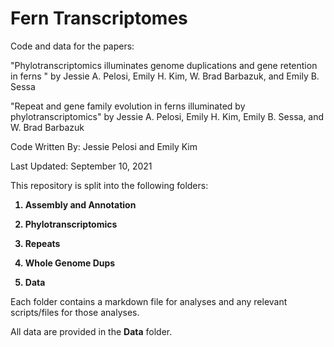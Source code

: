 # Fern Transcriptomes 

Code and data for the papers:

"Phylotranscriptomics illuminates genome duplications and gene retention in ferns " by Jessie A. Pelosi, Emily H. Kim, W. Brad Barbazuk, and Emily B. Sessa

"Repeat and gene family evolution in ferns illuminated by phylotranscriptomics" by Jessie A. Pelosi, Emily H. Kim, Emily B. Sessa, and W. Brad Barbazuk 

Code Written By: Jessie Pelosi and Emily Kim 

Last Updated: September 10, 2021 

This repository is split into the following folders: 
<b>
  
 1) Assembly and Annotation
  
 2) Phylotranscriptomics 
 
 3) Repeats
 
 4) Whole Genome Dups
 
 5) Data 

</b>


Each folder contains a markdown file for analyses and any relevant scripts/files for those analyses. 

All data are provided in the <b>Data</b> folder. 
